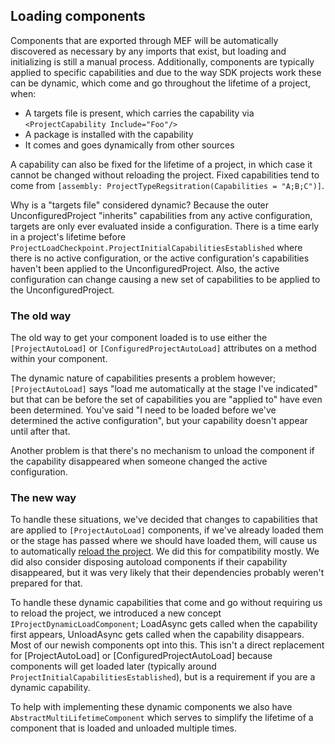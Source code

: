 ## Loading components

Components that are exported through MEF will be automatically discovered as necessary by any imports that exist, but loading and initializing is still a manual process. Additionally, components are typically applied to specific capabilities and due to the way SDK projects work these can be dynamic, which come and go throughout the lifetime of a project, when:

* A targets file is present, which carries the capability via `<ProjectCapability Include="Foo"/>`
* A package is installed with the capability
* It comes and goes dynamically from other sources

A capability can also be fixed for the lifetime of a project, in which case it cannot be changed without reloading the project. Fixed capabilities tend to come from `[assembly: ProjectTypeRegsitration(Capabilities = "A;B;C")]`.

Why is a "targets file" considered dynamic? Because the outer UnconfiguredProject "inherits" capabilities from any active configuration, targets are only ever evaluated inside a configuration. There is a time early in a project's lifetime before `ProjectLoadCheckpoint.ProjectInitialCapabilitiesEstablished` where there is no active configuration, or the active configuration's capabilities haven't been applied to the UnconfiguredProject. Also, the active configuration can change causing a new set of capabilities to be applied to the UnconfiguredProject.

### The old way

The old way to get your component loaded is to use either the `[ProjectAutoLoad]` or `[ConfiguredProjectAutoLoad]` attributes on a method within your component.

The dynamic nature of capabilities presents a problem however; `[ProjectAutoLoad]` says "load me automatically at the stage I've indicated" but that can be before the set of capabilities you are "applied to" have even been determined. You've said "I need to be loaded before we've determined the active configuration", but your capability doesn't appear until after that.

Another problem is that there's no mechanism to unload the component if the capability disappeared when someone changed the active configuration.

### The new way

To handle these situations, we've decided that changes to capabilities that are applied to `[ProjectAutoLoad]` components, if we've already loaded them or the stage has passed where we should have loaded them, will cause us to automatically [reload the project](https://github.com/Microsoft/VSProjectSystem/blob/master/doc/overview/dynamicCapabilities.md#critical-capabilities-changes-error). We did this for compatibility mostly. We did also consider disposing autoload components if their capability disappeared, but it was very likely that their dependencies probably weren't prepared for that.

To handle these dynamic capabilities that come and go without requiring us to reload the project, we introduced a new concept `IProjectDynamicLoadComponent`; LoadAsync gets called when the capability first appears, UnloadAsync gets called when the capability disappears. Most of our newish components opt into this. This isn't a direct replacement for [ProjectAutoLoad] or [ConfiguredProjectAutoLoad] because components will get loaded later (typically around `ProjectInitialCapabilitiesEstablished`), but is a requirement if you are a dynamic capability.

To help with implementing these dynamic components we also have `AbstractMultiLifetimeComponent` which serves to simplify the lifetime of a component that is loaded and unloaded multiple times.
